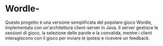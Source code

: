 # Wordle-
Questo progetto è una versione semplificata del popolare gioco Wordle, implementata con un'architettura client-server in Java. Il server gestisce le sessioni di gioco, la selezione delle parole e la convalida, mentre i client interagiscono con il gioco per inviare le ipotesi e ricevere un feedback.
